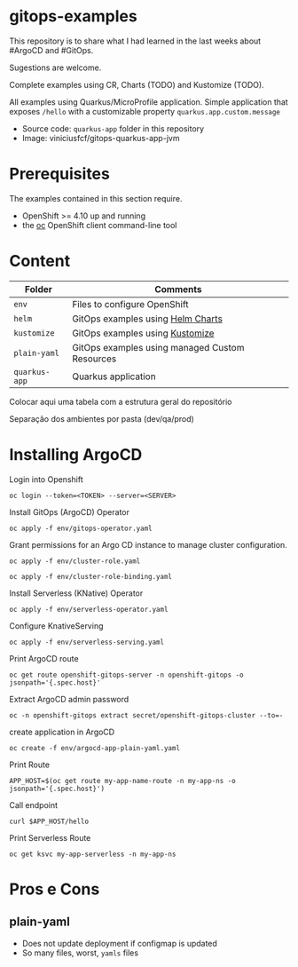 # gitops-examples

This repository is to share what I had learned in the last weeks about #ArgoCD and #GitOps.

Sugestions are welcome.

Complete examples using CR, Charts (TODO) and Kustomize (TODO).

All examples using Quarkus/MicroProfile application. Simple application that exposes `/hello` with a customizable property `quarkus.app.custom.message`
- Source code: `quarkus-app` folder in this repository
- Image: viniciusfcf/gitops-quarkus-app-jvm

# Prerequisites

The examples contained in this section require.

* OpenShift >= 4.10 up and running
* the [oc](https://access.redhat.com/downloads/content/290) OpenShift client command-line tool

# Content

| Folder  | Comments |
| ------------- | ------------- |
| `env`  | Files to configure OpenShift  |
| `helm`  | GitOps examples using [Helm Charts](https://helm.sh/docs/topics/charts/)  |
| `kustomize`  | GitOps examples using [Kustomize](https://kustomize.io/)  |
| `plain-yaml`  | GitOps examples using managed Custom Resources  |
| `quarkus-app`  | Quarkus application  |

Colocar aqui uma tabela com a estrutura geral do repositório

Separação dos ambientes por pasta (dev/qa/prod)

# Installing ArgoCD


Login into Openshift
```
oc login --token=<TOKEN> --server=<SERVER>
```

Install GitOps (ArgoCD) Operator
```
oc apply -f env/gitops-operator.yaml
```

Grant permissions for an Argo CD instance to manage cluster configuration.
```
oc apply -f env/cluster-role.yaml
```
```
oc apply -f env/cluster-role-binding.yaml
```

Install Serverless (KNative) Operator
```
oc apply -f env/serverless-operator.yaml
```

Configure KnativeServing
```
oc apply -f env/serverless-serving.yaml
```

Print ArgoCD route
```
oc get route openshift-gitops-server -n openshift-gitops -o jsonpath='{.spec.host}'
```

Extract ArgoCD admin password
```
oc -n openshift-gitops extract secret/openshift-gitops-cluster --to=-
```

create application in ArgoCD
```
oc create -f env/argocd-app-plain-yaml.yaml
```

Print Route
```
APP_HOST=$(oc get route my-app-name-route -n my-app-ns -o jsonpath='{.spec.host}')
```

Call endpoint
```
curl $APP_HOST/hello
```


Print Serverless Route
```
oc get ksvc my-app-serverless -n my-app-ns
```



# Pros e Cons

## plain-yaml 
* Does not update deployment if configmap is updated
* So many files, worst, `yamls` files